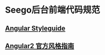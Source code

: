# Seego后台前端代码规范

## [Angular Styleguide](https://github.com/johnpapa/angular-styleguide/blob/master/a1/i18n/zh-CN.md)
## [Angular2 官方风格指南](https://angular.cn/docs/ts/latest/guide/style-guide.html)

